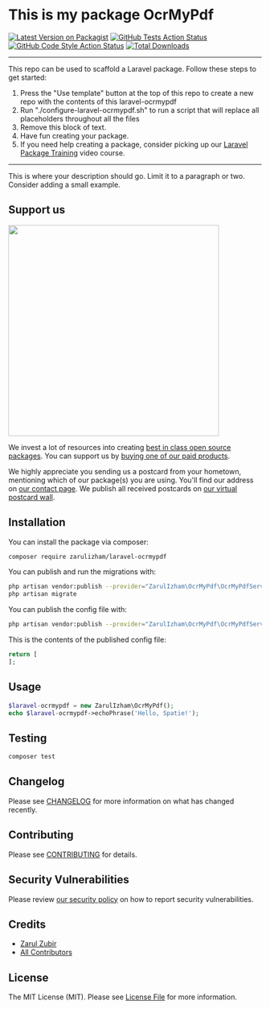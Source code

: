 # This is my package OcrMyPdf

[![Latest Version on Packagist](https://img.shields.io/packagist/v/zarulizham/laravel-ocrmypdf.svg?style=flat-square)](https://packagist.org/packages/zarulizham/laravel-ocrmypdf)
[![GitHub Tests Action Status](https://img.shields.io/github/workflow/status/zarulizham/laravel-ocrmypdf/run-tests?label=tests)](https://github.com/zarulizham/laravel-ocrmypdf/actions?query=workflow%3Arun-tests+branch%3Amain)
[![GitHub Code Style Action Status](https://img.shields.io/github/workflow/status/zarulizham/laravel-ocrmypdf/Check%20&%20fix%20styling?label=code%20style)](https://github.com/zarulizham/laravel-ocrmypdf/actions?query=workflow%3A"Check+%26+fix+styling"+branch%3Amain)
[![Total Downloads](https://img.shields.io/packagist/dt/zarulizham/laravel-ocrmypdf.svg?style=flat-square)](https://packagist.org/packages/zarulizham/laravel-ocrmypdf)

---
This repo can be used to scaffold a Laravel package. Follow these steps to get started:

1. Press the "Use template" button at the top of this repo to create a new repo with the contents of this laravel-ocrmypdf
2. Run "./configure-laravel-ocrmypdf.sh" to run a script that will replace all placeholders throughout all the files
3. Remove this block of text.
4. Have fun creating your package.
5. If you need help creating a package, consider picking up our <a href="https://laravelpackage.training">Laravel Package Training</a> video course.
---

This is where your description should go. Limit it to a paragraph or two. Consider adding a small example.

## Support us

[<img src="https://github-ads.s3.eu-central-1.amazonaws.com/laravel-ocrmypdf.jpg?t=1" width="419px" />](https://spatie.be/github-ad-click/laravel-ocrmypdf)

We invest a lot of resources into creating [best in class open source packages](https://spatie.be/open-source). You can support us by [buying one of our paid products](https://spatie.be/open-source/support-us).

We highly appreciate you sending us a postcard from your hometown, mentioning which of our package(s) you are using. You'll find our address on [our contact page](https://spatie.be/about-us). We publish all received postcards on [our virtual postcard wall](https://spatie.be/open-source/postcards).

## Installation

You can install the package via composer:

```bash
composer require zarulizham/laravel-ocrmypdf
```

You can publish and run the migrations with:

```bash
php artisan vendor:publish --provider="ZarulIzham\OcrMyPdf\OcrMyPdfServiceProvider" --tag="laravel-ocrmypdf-migrations"
php artisan migrate
```

You can publish the config file with:
```bash
php artisan vendor:publish --provider="ZarulIzham\OcrMyPdf\OcrMyPdfServiceProvider" --tag="laravel-ocrmypdf-config"
```

This is the contents of the published config file:

```php
return [
];
```

## Usage

```php
$laravel-ocrmypdf = new ZarulIzham\OcrMyPdf();
echo $laravel-ocrmypdf->echoPhrase('Hello, Spatie!');
```

## Testing

```bash
composer test
```

## Changelog

Please see [CHANGELOG](CHANGELOG.md) for more information on what has changed recently.

## Contributing

Please see [CONTRIBUTING](.github/CONTRIBUTING.md) for details.

## Security Vulnerabilities

Please review [our security policy](../../security/policy) on how to report security vulnerabilities.

## Credits

- [Zarul Zubir](https://github.com/zarulizham)
- [All Contributors](../../contributors)

## License

The MIT License (MIT). Please see [License File](LICENSE.md) for more information.
